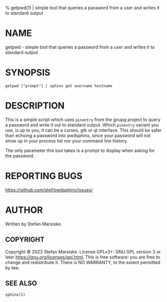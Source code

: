% getpwd(1) | simple tool that queries a password from a user and writes it to standard output

# NAME

getpwd - simple tool that queries a password from a user and writes it to standard output

# SYNOPSIS

```
getpwd ["prompt"] | sphinx get username hostname
```

# DESCRIPTION

This is a simple script which uses `pinentry` from the gnupg project
to query a password and write it out to standard output. Which
`pinentry` variant you use, is up to you, it can be a curses, gtk or
qt interface. This should be safer than echoing a password into
pwdsphinx, since your password will not show up in your process list
nor your command line history.

The only parameter this tool takes is a prompt to display when asking
for the password.

# REPORTING BUGS

https://github.com/stef/pwdsphinx/issues/

# AUTHOR

Written by Stefan Marsiske.

## COPYRIGHT

Copyright © 2023 Stefan Marsiske.  License GPLv3+: GNU GPL version 3 or later <https://gnu.org/licenses/gpl.html>.
This is free software: you are free to change and redistribute it.  There is NO WARRANTY, to the extent permitted by law.

## SEE ALSO

`sphinx(1)`
